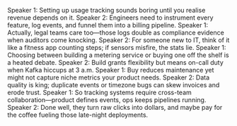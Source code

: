 Speaker 1: Setting up usage tracking sounds boring until you realise revenue depends on it.
Speaker 2: Engineers need to instrument every feature, log events, and funnel them into a billing pipeline.
Speaker 1: Actually, legal teams care too—those logs double as compliance evidence when auditors come knocking.
Speaker 2: For someone new to IT, think of it like a fitness app counting steps; if sensors misfire, the stats lie.
Speaker 1: Choosing between building a metering service or buying one off the shelf is a heated debate.
Speaker 2: Build grants flexibility but means on-call duty when Kafka hiccups at 3 a.m.
Speaker 1: Buy reduces maintenance yet might not capture niche metrics your product needs.
Speaker 2: Data quality is king; duplicate events or timezone bugs can skew invoices and erode trust.
Speaker 1: So tracking systems require cross-team collaboration—product defines events, ops keeps pipelines running.
Speaker 2: Done well, they turn raw clicks into dollars, and maybe pay for the coffee fueling those late-night deployments.
